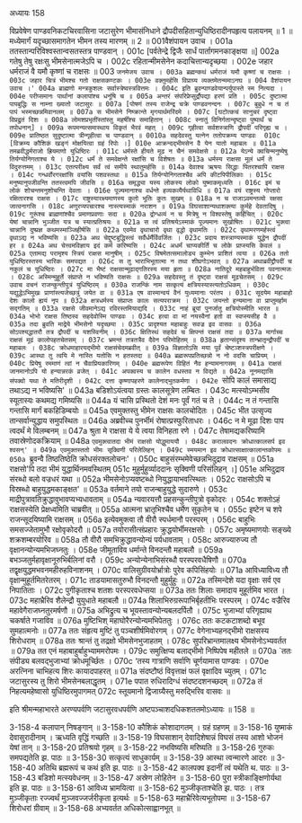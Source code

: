 अध्यायः 158

विप्रवेषेण पाण्डवनिकटचिरवासिना जटासुरेण भीमासंनिधाने द्रौपदीसहितान्युधिष्ठिरादीनपहृत्य पलायनम् ॥ 1 ॥ मध्येमार्गं यदृच्छासमागतेन भीमन तस्य मारणम् ॥ 2 ॥
001वैशंपायन उवाच ।
001a ततस्तान्परिविश्वस्तान्वसतस्तत्र पाण्डवान् ।
001c [पर्वतेन्द्रे द्विजैः सार्धं पार्तागमनकाङ्क्षया ॥]
002a गतेषु तेषु रक्षःसु भीमसेनात्मजेऽपि च ।
002c रहितान्मीमसेनेन कदाचित्तान्यदृच्छया ।
002e जहार धर्मराजं वै यमौ कृष्णां च राक्षसः ॥
003 `जनमेजय उवाच ।
003a ब्रह्मन्कथं धर्मराजं यमौ कृष्णां च राक्षसः ।
003c जहार चित्रं भीमश्च गतो राक्षसकण्टकः ।
003e वक्तुमर्हसि विप्राग्र्य व्यक्तमेतन्ममाऽनघ ॥
004 वैशंपायन उवाच ।'
004a ब्राह्मणो मन्त्रकुशलः सर्वास्त्रेष्वस्त्रवित्तमः ।
004c इति ब्रुवन्पाण्डवेयान्पर्युपास्ते स्म नित्यदा ।
004e परीप्समानः पार्थानां कलापांश्च धनूंषि च ॥
005a अन्तरं संपरिप्रेप्सुर्द्रौपद्या हरणं प्रति ।
005c दुष्टात्मा पापबुद्धिः स नाम्ना ख्यातो जटासुरः ॥
007a [पोषणं तस्य राजेन्द्र चक्रे पाण्डवनन्दनः ।
007c बुबुधे न च तं पापं भस्मच्छन्नमिवानलम् ॥
007a स भीमसेने निष्क्रान्ते मृगयार्थमरिंदमे ।
007c [घटोत्कचं सानुचरं दृष्ट्वा विप्रद्रुतं दिशः ॥
008a लोमशप्रभृतींस्तांस्तु महर्षींश्च समाहितान् ।
008c स्नातुं विनिर्गतान्दृष्ट्वा पुष्पार्थं च तपोधनान्] ॥
009a रूपमन्यत्समास्थाय विकृतं भैरवं महत् ।
009c गृहीत्वा सर्वशस्त्राणि द्रौपदीं परिगृह्य च ।
009e प्रातिष्ठत सुदुष्टात्मा त्रीन्गृहीत्वा च पाण्डवान् ॥
0010a सहदेवस्तु यत्नेन ततोपक्रम्य पाण्डवः 
010c [विक्रम्य कौशिकं खङ्गं मोक्षयित्वा ग्रहं रिपोः ।]
010e आक्रन्दद्भीमसेन वै येन यातो महाबलः ॥
011a तमब्रवीद्धर्मराजो ह्रियमाणो युधिष्ठिरः ।
011c धर्मस्ते हीयते मूढ न चैनं समवेक्षसे ॥
012a येऽन्ये क्वचिन्मनुष्येषु तिर्यग्योनिगताश्च ये ।
012c धर्मं ते समवेक्षन्ते रक्षांसि च विशेषतः ॥
013a धर्मस्य राक्षसा मूलं धर्मं ते विदुरुत्तमम् ।
013c एतत्परीक्ष्य सर्वं त्वं समीपे स्थातुमर्हसि ॥
014a देवाश्च ऋषयः सिद्धाः पितरश्चापि राक्षस ।
014c गन्धर्वोरगरक्षांसि वयांसि पशवस्तथा ॥
015a तिर्यग्योनिगताश्चैव अपि कीटपिपीलिकाः ।
015c मनुष्यानुपजीवन्ति ततस्त्वमपि जीवसि ॥
016a समृद्ध्या यस्य लोकस्य लोको युष्माकमृध्यति ।
016c इमं च लोकं शोचन्तमनुशोचन्ति देवताः ।
016e पूज्यमानाश्च वर्धन्ते हव्यकव्यैर्यथाविधि ॥
017a वयं राष्ट्रस्य गोप्तारो रक्षितारश्च राक्षस ।
017c राष्ट्रस्यारक्ष्यमाणस्य कुतो भूतिः कुतः सुखम् ॥
018a न च राजाऽवमन्तव्यो रक्षसा जात्वनागसि ।
018c अणुरप्यपचारश्च नास्त्यस्माकं नराशन ॥
019a विघसाशान्यथाशक्त्या कुर्महे देवतादिषु ।
019c गुरूंश्च ब्राह्मणांश्चैव प्रमाणप्रवणाः सदा ॥
020a द्रोग्धव्यं न च मित्रेषु न विश्वस्तेषु कर्हिचित् ।
020c येषां चान्नानि भुञ्जीत यत्र च स्यात्प्रतिश्रयः ॥
021a स त्वं प्रतिश्रयेऽस्माकं पूज्यमानः सुखोषितः ।
021c भुक्त्वा चान्नानि दुष्प्रज्ञ कथमस्माञ्जिहीर्षसि ॥
022a एवमेव वृथाचारो वृथा वृद्धो वृथामतिः ।
022c वृथामरणमर्हस्त्वं वृथाऽद्य न भविष्यसि ॥
023a अथ चेद्दुष्टबुद्धिस्त्वं सर्वैर्धर्मैर्विवर्जितः ।
023c प्रदाय शस्त्राण्यस्माकं युद्धेन द्रौपदीं हर ॥
024a अथ चेत्त्वमविज्ञाय इदं कर्म करिष्यसि ।
024c अधर्मं चाप्यकीर्तिं च लोके प्राप्स्यसि केवलं ॥
025a एतामद्य परामृश्य स्त्रियं राक्षस मानुषीम् ।
025c विषमेतत्समालोड्य कुम्भेन प्राशितं त्वया ॥
026a ततो युधिष्ठिरस्तस्य भारिकः समपद्यत ।
026c स तु भाराभिभूतात्मा न तथा शीघ्रगोऽभवत् ॥
027a अथाब्रवीद्द्रौपदीं च नकुलं च युधिष्ठिरः ।
027c मा भैष्टं राक्षसान्मूढाद्गतिरस्य मया हृता ॥
028a नातिदूरे महबाहुर्भविता पवनात्मजः ।
028c अस्मिन्मुहूर्ते संप्राप्ते न भविष्यति राक्षसः ॥
029a सहदेवस्तु तं दृष्ट्वा राक्षसं मूढचेतसम् ।
029c उवाच वचनं राजन्कुन्तीपुत्रं युधिष्ठिरम् ॥
030a राजन्किं नाम सत्कृत्यं क्षत्रियस्यास्त्यतोऽधिकम् ।
030c यद्युद्धेऽभिमुखः प्राणांस्त्यजेच्छत्रुं जयेत वा ॥
031a एष वास्मान्वयं वैनं युध्यमानाः परंतप ।
031c सूदयेम महाबाहो देशः कालो ह्ययं नृप ॥
032a क्षत्रधर्मस्य संप्राप्तः कालः सत्यपराक्रम ।
032c जयन्तो हन्यमाना वा प्राप्तुमर्हाम सद्गतिम् ॥
033a राक्षसे जीवमानेऽद्य रविरस्तमियाद्यदि ।
033c नाहं ब्रूयां पुनर्जातु क्षत्रियोस्मीति भारत ॥
034a भोभो राक्षस तिष्ठस्व सहदेवोस्मि पाण्डवः ।
034c हत्वा वा मां नयस्वैनां हतो वा स्वप्स्यसीह वै ॥
035a तदा ब्रुवति माद्रेये भीमसेनो यदृच्छया ।
035c प्रादृश्यत महाबाहुः सवज्र इव वासवः ॥
036a सोऽपश्यद्धातरौ तत्र द्रौपदीं च यशस्विनीम् ।
036c क्षितिस्थं सहदेवं च क्षिपन्तं राक्षसं तदा ॥
037a मार्गाच्च राक्षसं मूढं कालोपहतचेतसम् ।
037c भ्रमन्तं तत्रतत्रैव दैवेन परिमोहितम् ॥
038a हृतान्संदृश्य तान्भ्रातृन्द्रौपदीं च महाबलः ।
038c क्रोधमाहारयद्भीमो राक्षसंचेदमब्रवीत् ॥
039a विज्ञातोऽसि मया पूर्वं चेष्टञ्शस्त्रपरीक्षणे ।
039c आस्था तु त्वयि मे नास्ति यतोसि न हतस्तदा ॥
040a ब्रह्मरूपप्रतिच्छन्नो न नो वदसि चाप्रियम् ।
040c प्रियेषु रममाणं त्वां न चैवाप्रियकारिणम् ।
040e ब्रह्मरूपेण विहितं नैव हन्यामनागसम् ॥
041a राक्षसं जानमानोऽपि यो हन्यान्नरकं व्रजेत् ।
041c अपक्वस्य च कालेन वधस्तव न विद्यते ॥
042a नूनमद्यासि संपक्वो यथा ते मतिरीदृशी ।
042c दत्ता कृष्णापहरणे कालेनाद्भुतकर्मणा ।
042e `सोपि कालं समासाद्य तथाऽद्य न भविष्यसि' ॥
043a बडिशोऽयंत्वया ग्रस्तः कालसूत्रेण लम्बितः ।
043c मत्स्योऽम्भसीव स्यूतास्यः कथमद्य गमिष्यसि ॥
044a यं चासि प्रस्थितो देशं मनः पूर्वं गतं च ते ।
044c न तं गन्तासि गन्तासि मार्गं बकहिडिम्बयोः ॥
045a एवमुक्तस्तु भीमेन राक्षसः कालचोदितः ।
045c भीत उत्सृज्य तान्सर्वान्युद्धाय समुपस्थितः ॥
046a अब्रवीच्च पुनर्भीमं रोषात्प्रस्फुरिताधरः ।
046c न मे मूढा दिशः पाप त्वदर्थं मे विलम्बनम् ॥
047a श्रुता मे राक्षसा ये ये त्वया विनिहता रणे ।
047c तेषामद्यकरिष्यामि तवास्रेणोदकक्रियाम् ॥
048a `एवमुक्त्वातदा भीमं राक्षसो योद्धुमाययौ ।
048c करालवदनः क्रोधात्कालसर्प इव श्वसन्' ॥
049a एवमुक्तस्ततो भीमः सृक्विणी परिलेलिहन् ।
049c स्मयमान इव क्रोधात्साक्षात्कालान्तकोपमः ॥
050a `ब्रुवन्वै तिष्ठतिष्ठेति क्रोधसंरक्तलोचनः' ।
050c बाहुसंरम्भमेवेच्छन्नभिदुद्राव राक्षसम् ॥
051a राक्षसो'पि  तदा भीमं युद्धार्थिनमवस्थितम्
051c मुहुर्मुहुर्व्याददानः सृक्विणी परिसंलिहन् ।]
051e अभिदुद्राव संरब्धो बलो वज्रधरं यथा ॥
052a भीमसेनोऽप्यवष्टब्धो नियुद्धायाभवत्स्थितः ।
052c राक्षसोऽपि च विस्रब्धो बाहुयुद्धमकाङ्क्षत' ॥
053a वर्तमाने तयो राजन्बाहुयुद्धे सुदारुणे ।
053c माद्रीपुत्रावतिक्रुद्धावुभावप्यभ्यधावताम् ॥
054a न्यवारयत्तौ प्रहसन्कुन्तीपुत्रो वृकोदरः ।
054c शक्तोऽहं राक्षसस्येति प्रेक्षध्वमिति चाब्रवीत् ॥
055a आत्मना भ्रातृभिश्चैव धर्मेण सुकृतेन च ।
055c इष्टेन च शपे राजन्सूदयिष्यामि राक्षसम् ॥
056a इत्येवमुक्त्वा तौ वीरौ स्पर्धमानौ परस्परम् ।
056c बाहुभिः समसज्जेतामुभौ रक्षोवृकोदरौ ॥
057a तयोरासीत्संप्रहारः क्रुद्धयोर्भीमरक्षसोः ।
057c अमृष्यमाणयोः सङ्ख्ये शक्रशम्बरयोरिव ॥
058a तौ वीरौ समभिक्रुद्धावन्योन्यं पर्यधावताम् ।
058c आरुज्यारुज्य तौ वृक्षानन्योन्यमभिजघ्नतुः ।
058e जीमूताविव धर्मान्ते विनदन्तौ महाबलौ ॥
059a बभञ्जतुर्महावृक्षानूरुभिर्बलिनां वरौ ।
059c अन्योन्येनाभिसंरब्धौ परस्परवधैषिणौ ॥
070a तद्वृक्षयुद्धमभवनमहीरुहविनाशनम् ।
070c वालिसुग्रीवयोर्भ्रात्रोः पुरेव कपिसिंहयोः ॥
071a आविध्याविध्य तौ वृक्षान्मुहूर्तमितरेतरम् ।
071c ताडयामासतुरुभौ विनदन्तौ मुहुर्मुहुः ॥
072a तस्मिन्देशे यदा वृक्षाः सर्व एव निपातिताः ।
072c पुगीकृताश्च शतशः परस्परवधेप्सया ॥
073a ततः शिलाः समादाय मुहूर्तमिव भारत ।
073c महाभ्रैरिव शैलेन्द्रौ युयुधाते महाबलौ ॥
074a शिलाभिरुग्ररूपाभिर्बृहतीभिः परस्परम् ।
074c वज्रैरिव महावेगैराजघ्नतुरमर्षणौ ॥
075a अभिद्रुत्य च भूयस्तावन्योन्यबलदर्पितौ ।
075c भुजाभ्यां परिगृह्याथ चकर्षाते गजाविव ॥
076a मुष्टिभिश् महाघोरैरन्योन्यमभिपेततुः ।
076c ततः कटकटाशब्दो बभूव सुमहात्मनोः ॥
077a ततः संहृत्य मुष्टिं तु पञ्चशीर्षमिवोरगम् ।
077c वेगेनाभ्यहनद्भीमो राक्षसस्य शिरोधराम् ॥
078a ततः श्रान्तं तु तद्रक्षो भीमसेनभुजाहतम् ।
078c सुपरिभ्रान्तमालक्ष्य भीमसेनोऽभ्यवर्तत ॥
079a तत एनं महाबाहुर्बाहुभ्याममरोपमः ।
079c समुत्क्षिप्य बलाद्भीमो निष्पिपेष महीतले ॥
070a `ततः संपीड्य बलवद्भुजाभ्यां क्रोधमूर्च्छितः ।
070c ‘तस्य गात्राणि सर्वाणि चूर्णयामास पाण्डवः ।
070e अरत्निना चाभिहत्य शिरः कायादपाहरत् ॥
071a संदष्टौष्ठं विवृत्ताक्षं फलं वृक्षादिव च्युतम् ।
071c जटासुरस्य तु शिरो भीमसेनबलाद्धृतम् ।
071e पपात रुधिरादिग्धं संदष्टदशनच्छदम् ॥
072a तं निहत्यमहेष्वासो युधिष्ठिरमुपागमत् 
072c स्तूयमानो द्विजाग्र्यैस्तु मरुद्भिरिव वासवः ॥

इति श्रीमन्महाभारते अरण्यपर्वणि जटासुरवधपर्वणि अष्टपञ्चाशदधिकशततमोऽध्यायः ॥ 158 ॥

3-158-4 कलापान् निषङ्गान् ॥ 3-158-10 कौशिकं कोशादागतम् । ग्रहं ग्रहणम् ॥ 3-158-16 युष्माकं देवासुरादीनाम् । ऋध्यति वृद्धिं गच्छति ॥ 3-158-19 विघसाशान् देवादिशेषान्नं विघसं तस्य आशो भोजनं येषां तान् ॥ 3-158-20 प्रतिश्रयो गृहम् ॥ 3-158-22 नभविष्यसि मरिष्यति ॥ 3-158-26 गुरुकः समपद्यतेति झ. पाठः ॥ 3-158-30 सत्कृत्यं साधुकार्यम् ॥ 3-158-39 आस्था त्वन्मारणे आदरः ॥ 3-158-40 अतिथि ब्रह्मरूपं च कथं इति झ. पाठः ॥ 3-158-42 कालपक्व इदानीं त्वं यथेति थ. पाठः ॥ 3-158-43 बडिशो मत्स्यवेधनम् ॥ 3-158-47 अस्रेण लोहितेन ॥ 3-158-60 पुरा स्त्रीकाङ्क्षिणोर्यथा इति झ. पाठः ॥ 3-158-61 आविध्य भ्रामयित्वा ॥ 3-158-62 मुञ्जीकृताश्चेति झ. पाठः । तत्र मुञ्जीकृताः रज्ज्वर्थं मुञ्जवज्जर्जरीकृता इत्यर्थः ॥ 5-158-63 महाभ्रैरिवेत्यभूतोपमा ॥ 3-158-67 शिरोधरां ग्रीवाम् ॥ 3-158-68 अभ्यवर्तत अधिकोत्साह्वानभूत् ॥